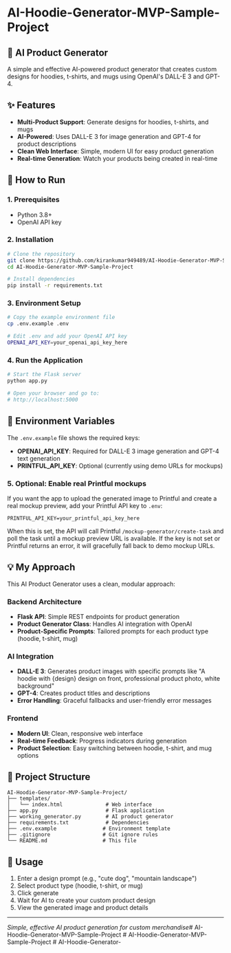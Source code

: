 # AI-Hoodie-Generator-MVP-Sample-Project

## 🚀 AI Product Generator

A simple and effective AI-powered product generator that creates custom designs for hoodies, t-shirts, and mugs using OpenAI's DALL-E 3 and GPT-4.

## ✨ Features

- **Multi-Product Support**: Generate designs for hoodies, t-shirts, and mugs
- **AI-Powered**: Uses DALL-E 3 for image generation and GPT-4 for product descriptions
- **Clean Web Interface**: Simple, modern UI for easy product generation
- **Real-time Generation**: Watch your products being created in real-time

## 🚀 How to Run

### 1. Prerequisites
- Python 3.8+
- OpenAI API key

### 2. Installation
```bash
# Clone the repository
git clone https://github.com/kirankumar949489/AI-Hoodie-Generator-MVP-Sample-Project.git
cd AI-Hoodie-Generator-MVP-Sample-Project

# Install dependencies
pip install -r requirements.txt
```

### 3. Environment Setup
```bash
# Copy the example environment file
cp .env.example .env

# Edit .env and add your OpenAI API key
OPENAI_API_KEY=your_openai_api_key_here
```

### 4. Run the Application
```bash
# Start the Flask server
python app.py

# Open your browser and go to:
# http://localhost:5000
```

## 🔧 Environment Variables

The `.env.example` file shows the required keys:

- **OPENAI_API_KEY**: Required for DALL-E 3 image generation and GPT-4 text generation
- **PRINTFUL_API_KEY**: Optional (currently using demo URLs for mockups)

### 5. Optional: Enable real Printful mockups

If you want the app to upload the generated image to Printful and create a real mockup preview, add your Printful API key to `.env`:

```
PRINTFUL_API_KEY=your_printful_api_key_here
```

When this is set, the API will call Printful `/mockup-generator/create-task` and poll the task until a mockup preview URL is available. If the key is not set or Printful returns an error, it will gracefully fall back to demo mockup URLs.

## 💡 My Approach

This AI Product Generator uses a clean, modular approach:

### **Backend Architecture**
- **Flask API**: Simple REST endpoints for product generation
- **Product Generator Class**: Handles AI integration with OpenAI
- **Product-Specific Prompts**: Tailored prompts for each product type (hoodie, t-shirt, mug)

### **AI Integration**
- **DALL-E 3**: Generates product images with specific prompts like "A hoodie with {design} design on front, professional product photo, white background"
- **GPT-4**: Creates product titles and descriptions
- **Error Handling**: Graceful fallbacks and user-friendly error messages

### **Frontend**
- **Modern UI**: Clean, responsive web interface
- **Real-time Feedback**: Progress indicators during generation
- **Product Selection**: Easy switching between hoodie, t-shirt, and mug options

## 📁 Project Structure

```
AI-Hoodie-Generator-MVP-Sample-Project/
├── templates/
│   └── index.html              # Web interface
├── app.py                      # Flask application
├── working_generator.py        # AI product generator
├── requirements.txt            # Dependencies
├── .env.example               # Environment template
├── .gitignore                 # Git ignore rules
└── README.md                  # This file
```

## 🎯 Usage

1. Enter a design prompt (e.g., "cute dog", "mountain landscape")
2. Select product type (hoodie, t-shirt, or mug)
3. Click generate
4. Wait for AI to create your custom product design
5. View the generated image and product details

---

*Simple, effective AI product generation for custom merchandise*#   A I - H o o d i e - G e n e r a t o r - M V P - S a m p l e - P r o j e c t 
 
 #   A I - H o o d i e - G e n e r a t o r - M V P - S a m p l e - P r o j e c t 
 
 #   A I - H o o d i e - G e n e r a t o r -  
 